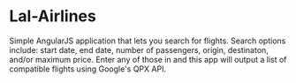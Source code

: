 # Lal-Airlines
Simple AngularJS application that lets you search for flights. Search options include: start date, end date, number of passengers, origin, destinaton, and/or maximum price. Enter any of those in and this app will output a list of compatible flights using Google's QPX API.
